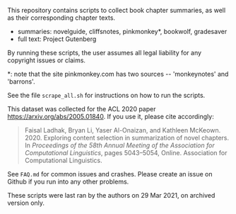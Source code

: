 This repository contains scripts to collect book chapter summaries, as well as their corresponding chapter texts.
* summaries: novelguide, cliffsnotes, pinkmonkey\*, bookwolf, gradesaver
* full text: Project Gutenberg

By running these scripts, the user assumes all legal liability for any copyright issues or claims.

\*: note that the site pinkmonkey.com has two sources -- 'monkeynotes' and 'barrons'.

See the file `scrape_all.sh` for instructions on how to run the scripts.

This dataset was collected for the ACL 2020 paper https://arxiv.org/abs/2005.01840. If you use it, please cite accordingly:
> Faisal Ladhak, Bryan Li, Yaser Al-Onaizan, and Kathleen McKeown. 2020. Exploring content selection in summarization of novel chapters.  In *Proceedings of the 58th Annual Meeting of the Association for Computational Linguistics*,  pages 5043–5054, Online. Association for Computational Linguistics.

See `FAQ.md` for common issues and crashes. Please create an issue on Github if you run into any other problems.

These scripts were last ran by the authors on 29 Mar 2021, on archived version only.
